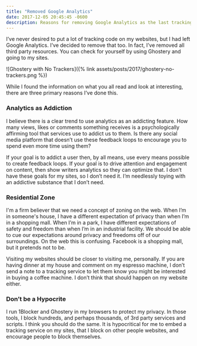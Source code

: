 ```yaml
---
title: "Removed Google Analytics"
date: 2017-12-05 20:45:45 -0600
description: Reasons for removing Google Analytics as the last tracking code I was using on my sites.
---
```


I’ve never desired to put a lot of tracking code on my websites, but I had left Google Analytics. I’ve decided to remove that too. In fact, I’ve removed all third party resources. You can check for yourself by using Ghostery and going to my sites.

![Ghostery with No Trackers]({% link assets/posts/2017/ghostery-no-trackers.png %})

While I found the information on what you all read and look at interesting, there are three primary reasons I’ve done this.

### Analytics as Addiction

I believe there is a clear trend to use analytics as an addicting feature. How many views, likes or comments something receives is a psychologically affirming tool that services use to addict us to them. Is there any social media platform that doesn’t use these feedback loops to encourage you to spend even more time using them?

If your goal is to addict a user then, by all means, use every means possible to create feedback loops. If your goal is to drive attention and engagement on content, then show writers analytics so they can optimize that. I don’t have these goals for my sites, so I don’t need it. I’m needlessly toying with an addictive substance that I don’t need.

### Residential Zone

I'm a firm believer that we need a concept of zoning on the web. When I’m in someone's house, I have a different expectation of privacy than when I’m in a shopping mall. When I’m in a park, I have different expectations of safety and freedom than when I’m in an industrial facility. We should be able to cue our expectations around privacy and freedoms off of our surroundings. On the web this is confusing. Facebook is a shopping mall, but it pretends not to be.

Visiting my websites should be closer to visiting me, personally. If you are having dinner at my house and comment on my espresso machine, I don’t send a note to a tracking service to let them know you might be interested in buying a coffee machine. I don’t think that should happen on my website either.

### Don’t be a Hypocrite

I run 1Blocker and Ghostery in my browsers to protect my privacy. In those tools, I block hundreds, and perhaps thousands, of 3rd party services and scripts. I think you should do the same. It is hypocritical for me to embed a tracking service on my sites, that I block on other people websites, and encourage people to block themselves.

